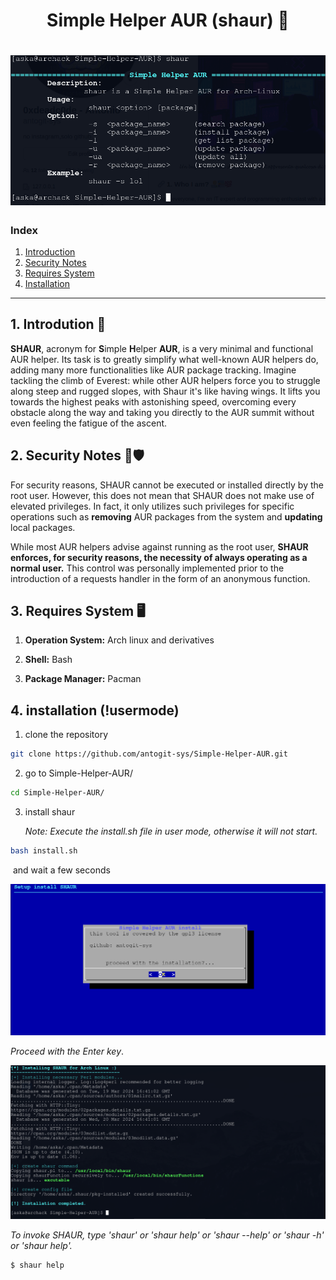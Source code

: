 <h1 align = "center"> Simple Helper AUR (shaur) 🦅 </h1>
<h1 align = "center">
    <img src='img/banner_shaur.png'/>
</h1>

<h3>Index </h3>
<ol>
	<li><a href='#t1'>Introduction</a></li>
	<li><a href='#t2'>Security Notes</a></li>
	<li><a href='#t3'>Requires System</a></li>
    <li><a href='#t4'>Installation</a></li>
</ol>

<hr>

<a name="t1"></a>
## 1. Introdution 🚀

**SHAUR**,  acronym for **S**imple **H**elper **AUR**, is a very minimal and functional AUR helper. Its task is to greatly simplify what well-known AUR helpers do, adding many more functionalities like AUR package tracking. Imagine tackling the climb of Everest: while other AUR helpers force you to struggle along steep and rugged slopes, with Shaur it's like having wings. It lifts you towards the highest peaks with astonishing speed, overcoming every obstacle along the way and taking you directly to the AUR summit without even feeling the fatigue of the ascent.

<a name="t2"></a>
## 2. Security Notes 📄🛡️

For security reasons, SHAUR cannot be executed or installed directly by the root user. However, this does not mean that SHAUR does not make use of elevated privileges. In fact, it only utilizes such privileges for specific operations such as **removing** AUR packages from the system and **updating** local packages. 

While most AUR helpers advise against running as the root user, **SHAUR enforces, for security reasons, the necessity of always operating as a normal user.** This control was personally implemented prior to the introduction of a requests handler in the form of an anonymous function.

<a name="t3"></a>
## 3. Requires System 🖥️

1) **Operation System:** Arch linux and derivatives

2) **Shell:** Bash

3) **Package Manager:** Pacman 

<a name="t4"></a>
## 4. installation (!usermode)

1) clone the repository

```bash
git clone https://github.com/antogit-sys/Simple-Helper-AUR.git
```

2. go to Simple-Helper-AUR/

```bash
cd Simple-Helper-AUR/
```
3. install shaur
   
   *Note: Execute the install.sh file in user mode, otherwise it will not start.*

```bash
bash install.sh
```

 and wait a few seconds

<img src="img/dialog_shaur.png" />

*Proceed with the Enter key*.



<img src="img/install_shaur.png" />

*To invoke SHAUR, type 'shaur' or 'shaur help' or 'shaur --help' or 'shaur -h' or 'shaur help'.*

```bash
$ shaur help
```
